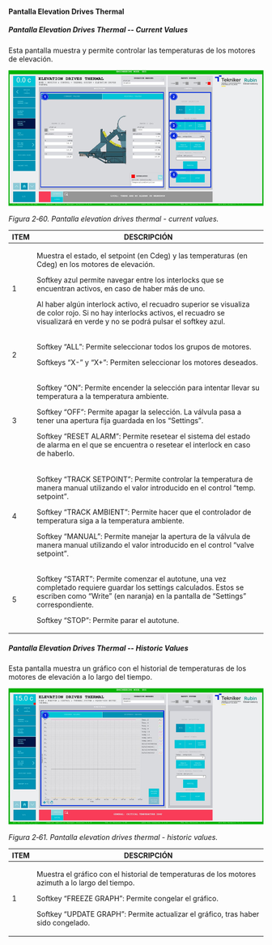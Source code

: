 #### Pantalla Elevation Drives Thermal

##### Pantalla Elevation Drives Thermal -- Current Values

Esta pantalla muestra y permite controlar las temperaturas de los motores de elevación.

![](../Resources/media/image76.png)

*Figura 2‑60. Pantalla elevation drives thermal - current values.*

<table>
<colgroup>
<col style="width: 13<col style="width: 86</colgroup>
<thead>
<tr class="header">
<th>ITEM</th>
<th>DESCRIPCIÓN</th>
</tr>
</thead>
<tbody>
<tr class="odd">
<td>1</td>
<td><p>Muestra el estado, el setpoint (en Cdeg) y las temperaturas (en Cdeg) en los motores de elevación.</p>
<p>Softkey azul permite navegar entre los interlocks que se encuentran activos, en caso de haber más de uno.</p>
<p>Al haber algún interlock activo, el recuadro superior se visualiza de color rojo. Si no hay interlocks activos, el
recuadro se visualizará en verde y no se podrá pulsar el softkey azul.</p></td>
</tr>
<tr class="even">
<td>2</td>
<td><p>Softkey “ALL”: Permite seleccionar todos los grupos de motores.</p>
<p>Softkeys “X-” y “X+”: Permiten seleccionar los motores deseados.</p></td>
</tr>
<tr class="odd">
<td>3</td>
<td><p>Softkey “ON”: Permite encender la selección para intentar llevar su temperatura a la temperatura ambiente.</p>
<p>Softkey “OFF”: Permite apagar la selección. La válvula pasa a tener una apertura fija guardada en los “Settings”.</p>
<p>Softkey “RESET ALARM”: Permite resetear el sistema del estado de alarma en el que se encuentra o resetear el
interlock en caso de haberlo.</p></td>
</tr>
<tr class="even">
<td>4</td>
<td><p>Softkey “TRACK SETPOINT”: Permite controlar la temperatura de manera manual utilizando el valor introducido en el
control “temp. setpoint”.</p>
<p>Softkey “TRACK AMBIENT”: Permite hacer que el controlador de temperatura siga a la temperatura ambiente.</p>
<p>Softkey “MANUAL”: Permite manejar la apertura de la válvula de manera manual utilizando el valor introducido en el
control “valve setpoint”.</p></td>
</tr>
<tr class="odd">
<td>5</td>
<td><p>Softkey “START”: Permite comenzar el autotune, una vez completado requiere guardar los settings calculados. Estos
se escriben como “Write” (en naranja) en la pantalla de “Settings” correspondiente.</p>
<p>Softkey “STOP”: Permite parar el autotune.</p></td>
</tr>
</tbody>
</table>

##### Pantalla Elevation Drives Thermal -- Historic Values

Esta pantalla muestra un gráfico con el historial de temperaturas de los motores de elevación a lo largo del tiempo.

![](../Resources/media/image77.png)

*Figura 2‑61. Pantalla elevation drives thermal - historic values.*

<table>
<colgroup>
<col style="width: 13<col style="width: 86</colgroup>
<thead>
<tr class="header">
<th>ITEM</th>
<th>DESCRIPCIÓN</th>
</tr>
</thead>
<tbody>
<tr class="odd">
<td>1</td>
<td><p>Muestra el gráfico con el historial de temperaturas de los motores azimuth a lo largo del tiempo.</p>
<p>Softkey “FREEZE GRAPH”: Permite congelar el gráfico.</p>
<p>Softkey “UPDATE GRAPH”: Permite actualizar el gráfico, tras haber sido congelado.</p></td>
</tr>
</tbody>
</table>

